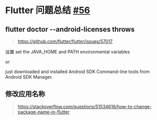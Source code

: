 # Flutter 问题总结 [#56](https://github.com/vhxubo/blog/issues/56)

## flutter doctor --android-licenses throws

> https://github.com/flutter/flutter/issues/57017

设置 set the JAVA_HOME and PATH environmental variables

or

 just downloaded and installed Android SDK Command-line tools from Android SDK Manager. 

## 修改应用名称

> https://stackoverflow.com/questions/51534616/how-to-change-package-name-in-flutter